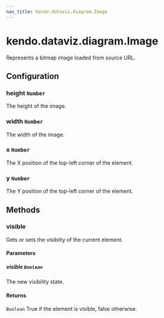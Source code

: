 ```yaml
---
nav_title: kendo.dataviz.diagram.Image
---
```


# kendo.dataviz.diagram.Image

Represents a bitmap image loaded from source URL.

## Configuration

### height `Number`

The height of the image.

### width `Number`

The width of the image.

### x `Number`

The X position of the top-left corner of the element.

### y `Number`

The Y position of the top-left corner of the element.

## Methods

### visible

Gets or sets the visibilty of the current element.

#### Parameters

##### visible `Boolean`

The new visibility state.

#### Returns

`Boolean` True if the element is visible, false otherwise.
